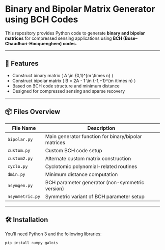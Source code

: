 # Binary and Bipolar Matrix Generator using BCH Codes

This repository provides Python code to generate **binary and bipolar matrices** for compressed sensing applications using **BCH (Bose–Chaudhuri–Hocquenghem) codes**.

---

## 📌 Features

- Construct binary matrix \( A \in \{0,1\}^{m \times n} \)
- Construct bipolar matrix \( B = 2A - 1 \in \{-1,+1\}^{m \times n} \)
- Based on BCH code structure and minimum distance
- Designed for compressed sensing and sparse recovery

---

## 📦 Files Overview

| File Name       | Description                                      |
|----------------|--------------------------------------------------|
| `bipolar.py`    | Main generator function for binary/bipolar matrices |
| `custom.py`     | Custom BCH code setup                            |
| `custom2.py`    | Alternate custom matrix construction             |
| `cyclo.py`      | Cyclotomic polynomial-related routines           |
| `dmin.py`       | Minimum distance computation                     |
| `nsymgen.py`    | BCH parameter generator (non-symmetric version) |
| `nsymmetric.py` | Symmetric variant of BCH parameter setup        |

---

## 🛠 Installation

You’ll need Python 3 and the following libraries:

```bash
pip install numpy galois
